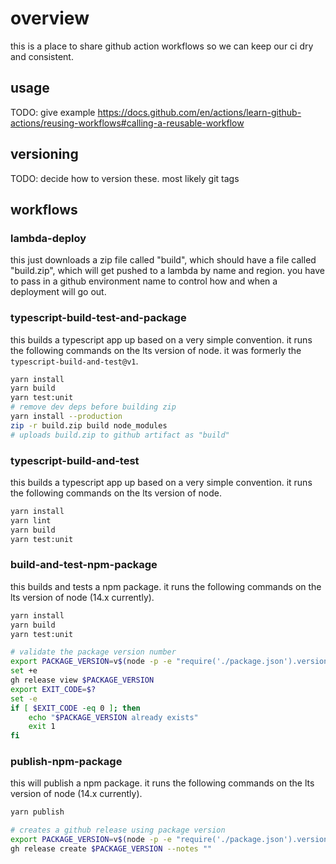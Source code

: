 # overview

this is a place to share github action workflows so we can keep our ci dry and consistent.

## usage
TODO: give example
https://docs.github.com/en/actions/learn-github-actions/reusing-workflows#calling-a-reusable-workflow

## versioning
TODO: decide how to version these. most likely git tags

## workflows
### lambda-deploy
this just downloads a zip file called "build", which should have a file called "build.zip", which will get pushed to a lambda by name and region.  you have to pass in a github environment name to control how and when a deployment will go out. 

### typescript-build-test-and-package
this builds a typescript app up based on a very simple convention.  it runs the following commands on the lts version of node. it was formerly the `typescript-build-and-test@v1`.
```bash
yarn install
yarn build
yarn test:unit
# remove dev deps before building zip
yarn install --production
zip -r build.zip build node_modules
# uploads build.zip to github artifact as "build"
```

### typescript-build-and-test
this builds a typescript app up based on a very simple convention.  it runs the following commands on the lts version of node.
```bash
yarn install
yarn lint
yarn build
yarn test:unit
```

### build-and-test-npm-package
this builds and tests a npm package. it runs the following commands on the lts version of node (14.x currently).
```bash
yarn install
yarn build
yarn test:unit

# validate the package version number
export PACKAGE_VERSION=v$(node -p -e "require('./package.json').version")
set +e
gh release view $PACKAGE_VERSION
export EXIT_CODE=$?
set -e
if [ $EXIT_CODE -eq 0 ]; then
    echo "$PACKAGE_VERSION already exists"
    exit 1
fi
```

### publish-npm-package
this will publish a npm package. it runs the following commands on the lts version of node (14.x currently).
```bash
yarn publish

# creates a github release using package version
export PACKAGE_VERSION=v$(node -p -e "require('./package.json').version")
gh release create $PACKAGE_VERSION --notes ""
```
